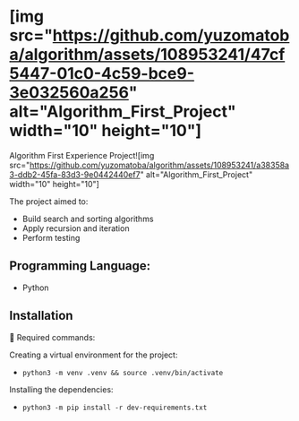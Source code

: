 # [img src="https://github.com/yuzomatoba/algorithm/assets/108953241/47cf5447-01c0-4c59-bce9-3e032560a256" alt="Algorithm_First_Project" width="10" height="10"]
Algorithm First Experience Project![img src="https://github.com/yuzomatoba/algorithm/assets/108953241/a38358a3-ddb2-45fa-83d3-9e0442440ef7" alt="Algorithm_First_Project" width="10" height="10"]




The project aimed to:
- Build search and sorting algorithms
- Apply recursion and iteration
- Perform testing

## Programming Language:
- Python


## Installation

🤖 Required commands:

Creating a virtual environment for the project:

* `python3 -m venv .venv && source .venv/bin/activate`

Installing the dependencies:

* `python3 -m pip install -r dev-requirements.txt`
